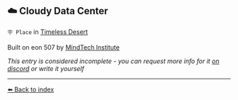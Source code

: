## ☁️ Cloudy Data Center

`🪧 Place` in [Timeless Desert](../refs/timeless_desert.md)

Built on eon 507 by [MindTech Institute](../refs/mindtech_institute.md)

_This entry is considered incomplete - you can request more info for it [on discord](<https://discord.com/channels/562910943848169472/1173922660489633802>) or write it yourself_


----------
[⬅️ Back to index](../refs/index.md#4120_s)